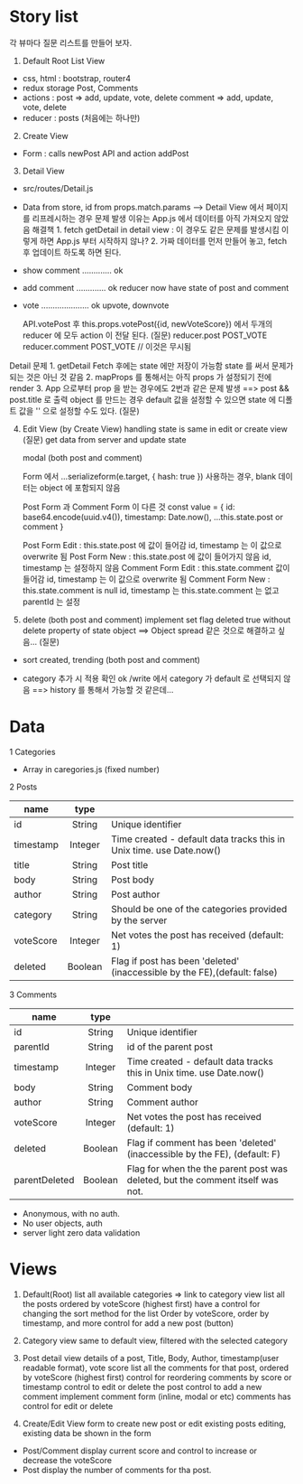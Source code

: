 # Story list

각 뷰마다 질문 리스트를 만들어 보자.

1. Default Root List View

  - css, html : bootstrap, router4
  - redux storage  Post, Comments
  - actions : post => add, update, vote, delete
              comment => add, update, vote, delete
  - reducer : posts (처음에는 하나만)

2. Create View
  - Form : calls newPost API and action addPost

3. Detail View

  - src/routes/Detail.js
  - Data from store, id from props.match.params
    --> Detail View 에서 페이지를 리프레시하는 경우 문제 발생
        이유는 App.js 에서 데이터를 아직 가져오지 않았음
        해결책
        1. fetch getDetail in detail view :
          이 경우도 같은 문제를 발생시킴
          이렇게 하면 App.js 부터 시작하지 않나?
        2. 가짜 데이터를 먼저 만들어 놓고,
          fetch 후 업데이트 하도록 하면 된다.

  - show comment ............. ok
  - add comment  ............. ok
      reducer now have state of post and comment
  - vote ..................... ok
      upvote, downvote

      API.votePost 후
        this.props.votePost({id, newVoteScore})
        에서 두개의 reducer 에 모두 action 이 전달 된다. (질문)
        reducer.post POST_VOTE
        reducer.comment POST_VOTE // 이것은 무시됨

  Detail 문제
    1. getDetail Fetch 후에는 state 에만 저장이 가능함
       state 를 써서 문제가 되는 것은 아닌 것 같음
    2. mapProps 를 통해서는 아직 props 가 설정되기 전에 render
    3. App 으로부터 prop 을 받는 경우에도 2번과 같은 문제 발생
       ==> post && post.title 로 출력
       object 를 만드는 경우 default 값을 설정할 수 있으면
       state 에 디폴트 값을 '' 으로 설정할 수도 있다. (질문)


4. Edit View (by Create View)
      handling state is same in edit or create view   (질문)
      get data from server and update state

      modal (both post and comment)

      Form 에서 ...serializeform(e.target, { hash: true }) 사용하는 경우,
        blank 데이터는 object 에 포함되지 않음

      Post Form 과 Comment Form 이 다른 것
        const value = {
          id: base64.encode(uuid.v4()),
          timestamp: Date.now(),
          ...this.state.post or comment
        }

      Post Form Edit : this.state.post 에 값이 들어감
                      id, timestamp 는 이 값으로 overwrite 됨
      Post Form New  : this.state.post 에 값이 들어가지 않음
                      id, timestamp 는 설정하지 않음
      Comment Form Edit : this.state.comment 값이 들어감
                          id, timestamp 는 이 값으로 overwrite 됨
      Comment Form New  : this.state.comment is null
                          id, timestamp 는 this.state.comment 는 없고
                          parentId 는 설정


5. delete (both post and comment)
      implement set flag deleted true
      without delete property of state object
      ==> Object spread 같은 것으로 해결하고 싶음...  (질문)

  - sort
      created, trending (both post and comment)

  - category 추가 시 적용 확인 ok
    /write 에서 category 가 default 로 선택되지 않음
      ==> history 를 통해서 가능할 것 같은데...




# Data

1 Categories

  - Array in caregories.js (fixed number)

2 Posts

  |name|type |    |
  |----|:---:|---|
  |id        |String	|Unique identifier|
  |timestamp	|Integer	|Time created - default data tracks this in Unix time. use Date.now()|
  |title	    |String	|Post title|
  |body	    |String	|Post body|
  |author	  |String	|Post author|
  |category	|String	|Should be one of the categories provided by the server|
  |voteScore	|Integer	|Net votes the post has received (default: 1)|
  |deleted	  |Boolean	|Flag if post has been 'deleted' (inaccessible by the FE),(default: false)|

3 Comments

  |name|type |    |
  |----|:---:|---|
  |id	      |String|	Unique identifier|
  |parentId	|String|	id of the parent post|
  |timestamp	|Integer|	Time created - default data tracks this in Unix time. use Date.now()|
  |body	    |String|	Comment body|
  |author	  |String|	Comment author|
  |voteScore	|Integer|	Net votes the post has received (default: 1)|
  |deleted	  |Boolean|	Flag if comment has been 'deleted' (inaccessible by the FE), (default: F)|
  |parentDeleted	|Boolean|	Flag for when the the parent post was deleted, but the comment itself was not.|

- Anonymous, with no auth.
- No user objects, auth
- server light zero data validation

# Views

1. Default(Root)
  list all available categories => link to category view
  list all the posts ordered by voteScore (highest first)
  have a control for changing the sort method for the list
      Order by voteScore, order by timestamp, and more
  control for add a new post (button)

2. Category view
  same to default view, filtered with the selected category

3. Post detail view
  details of a post, Title, Body, Author, timestamp(user readable format), vote score
  list all the comments for that post, ordered by voteScore (highest first)
  control for reordering comments by score or timestamp
  control to edit or delete the post
  control to add a new comment
  implement comment form (inline, modal or etc)
  comments has control for edit or delete

4. Create/Edit View
  form to create new post or edit existing posts
  editing, existing data be shown in the form

- Post/Comment display current score and control to increase or decrease the voteScore
- Post display the number of comments for tha post.

